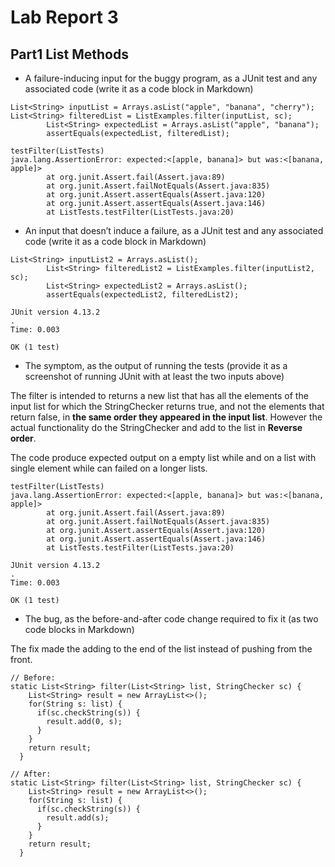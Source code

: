 # Lab Report 3

## Part1 List Methods
- A failure-inducing input for the buggy program, as a JUnit test and any associated code (write it as a code block in Markdown)
```
List<String> inputList = Arrays.asList("apple", "banana", "cherry");
List<String> filteredList = ListExamples.filter(inputList, sc);
        List<String> expectedList = Arrays.asList("apple", "banana");
        assertEquals(expectedList, filteredList);

testFilter(ListTests)
java.lang.AssertionError: expected:<[apple, banana]> but was:<[banana, apple]>
        at org.junit.Assert.fail(Assert.java:89)
        at org.junit.Assert.failNotEquals(Assert.java:835)
        at org.junit.Assert.assertEquals(Assert.java:120)
        at org.junit.Assert.assertEquals(Assert.java:146)
        at ListTests.testFilter(ListTests.java:20)
```

- An input that doesn’t induce a failure, as a JUnit test and any associated code (write it as a code block in Markdown)
```
List<String> inputList2 = Arrays.asList();
        List<String> filteredList2 = ListExamples.filter(inputList2, sc);
        List<String> expectedList2 = Arrays.asList();
        assertEquals(expectedList2, filteredList2);

JUnit version 4.13.2
.
Time: 0.003

OK (1 test)
```

- The symptom, as the output of running the tests (provide it as a screenshot of running JUnit with at least the two inputs above)

The filter is intended to returns a new list that has all the elements of the input list for which the StringChecker returns true, and not the elements that return false, in
**the same order they appeared in the input list**. However the actual functionality do the StringChecker and add to the list in **Reverse order**.

The code produce expected output on a empty list while and on a list with single element while can failed on a longer lists.
```
testFilter(ListTests)
java.lang.AssertionError: expected:<[apple, banana]> but was:<[banana, apple]>
        at org.junit.Assert.fail(Assert.java:89)
        at org.junit.Assert.failNotEquals(Assert.java:835)
        at org.junit.Assert.assertEquals(Assert.java:120)
        at org.junit.Assert.assertEquals(Assert.java:146)
        at ListTests.testFilter(ListTests.java:20)

JUnit version 4.13.2
.
Time: 0.003

OK (1 test)
```

- The bug, as the before-and-after code change required to fix it (as two code blocks in Markdown)

The fix made the adding to the end of the list instead of pushing from the front.
```
// Before:
static List<String> filter(List<String> list, StringChecker sc) {
    List<String> result = new ArrayList<>();
    for(String s: list) {
      if(sc.checkString(s)) {
        result.add(0, s);
      }
    }
    return result;
  }

// After:
static List<String> filter(List<String> list, StringChecker sc) {
    List<String> result = new ArrayList<>();
    for(String s: list) {
      if(sc.checkString(s)) {
        result.add(s);
      }
    }
    return result;
  }
```


